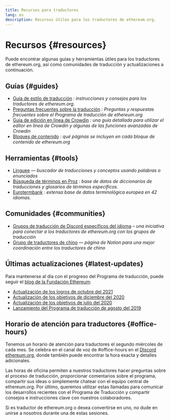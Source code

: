 ```yaml
---
title: Recursos para traductores
lang: es
description: Recursos útiles para los traductores de ethereum.org.
---
```


# Recursos {#resources}

Puede encontrar algunas guías y herramientas útiles para los traductores de ethereum.org, así como comunidades de traducción y actualizaciones a continuación.

## Guías {#guides}

- [Guía de estilo de traducción](/contributing/translation-program/translators-guide/) _: instrucciones y consejos para los traductores de ethereum.org_.
- [Preguntas frecuentes sobre la traducción](/contributing/translation-program/faq/) _: Preguntas y respuestas frecuentes sobre el Programa de traducción de ethereum.org_
- [Guía de edición en línea de Crowdin](https://support.crowdin.com/online-editor/) _: una guía detallada para utilizar el editor en línea de Crowdin y algunas de las funciones avanzadas de Crowdin_
- [Bloques de contenido](/contributing/translation-program/content-buckets/) _: qué páginas se incluyen en cada bloque de contenido de ethereum.org_

## Herramientas {#tools}

- [Linguee](https://www.linguee.com/) _— buscador de traducciones y conceptos usando palabras o enunciados_
- [Búsqueda de términos en Proz](https://www.proz.com/search/) _: base de datos de diccionarios de traducciones y glosarios de términos específicos._
- [Eurotermbank](https://www.eurotermbank.com/) _: extensa base de datos terminológica europea en 42 idiomas_.

## Comunidades {#communities}

- [Grupos de traducción de Discord específicos del idioma](https://discord.gg/ethereum-org) _– una iniciativa para conectar a los traductores de ethereum.org con los grupos de traducción_
- [Grupo de traductores de chino](https://www.notion.so/Ethereum-org-05375fe0a94c4214acaf90f42ba40171) _— página de Notion para una mejor coordinación entre los traductores de chino_

## Últimas actualizaciones {#latest-updates}

Para mantenerse al día con el progreso del Programa de traducción, puede seguir el [blog de la Fundación Ethereum](https://blog.ethereum.org/):

- [Actualización de los logros de octubre del 2021](https://blog.ethereum.org/2021/10/04/translation-program-update/)
- [Actualización de los objetivos de diciembre del 2020](https://blog.ethereum.org/2020/12/21/translation-program-milestones-updates-20/)
- [Actualización de los objetivos de julio del 2020](https://blog.ethereum.org/2020/07/29/ethdotorg-translation-milestone/)
- [Lanzamiento del Programa de traducción de agosto del 2019](https://blog.ethereum.org/2019/08/20/translating-ethereum-for-our-global-community/)

## Horario de atención para traductores {#office-hours}

Tenemos un horario de atención para traductores el segundo miércoles de cada mes. Se celebra en el canal de voz de #office-hours en el [ DIscord ethereum.org](https://discord.gg/ethereum-org), donde también puede encontrar la hora exacta y detalles adicionales.

Las horas de oficina permiten a nuestros traductores hacer preguntas sobre el proceso de traducción, proporcionar comentarios sobre el programa, compartir sus ideas o simplemente chatear con el equipo central de ethereum.org. Por último, queremos utilizar estas llamadas para comunicar los desarrollos recientes con el Programa de Traducción y compartir consejos e instrucciones clave con nuestros colaboradores.

Si es traductor de ethereum.org o desea convertirse en uno, no dude en unirse a nosotros durante una de estas sesiones.
